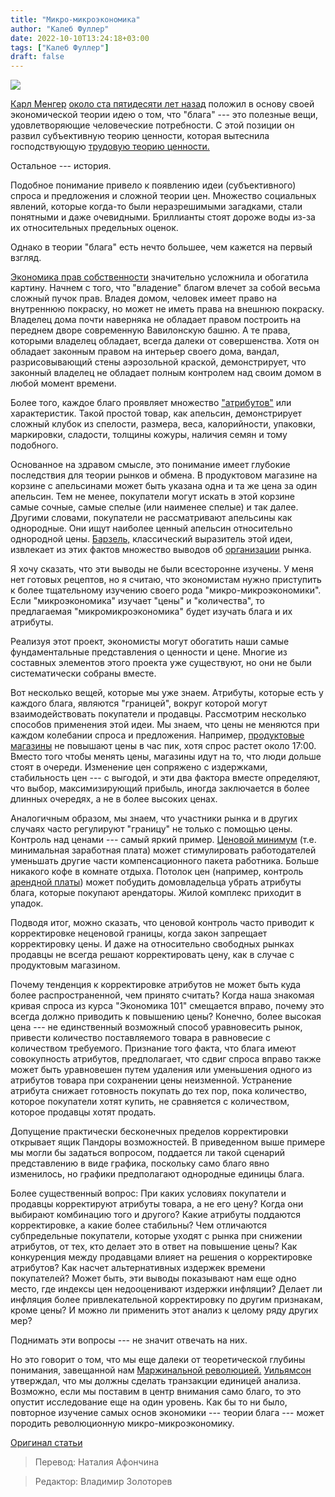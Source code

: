 ```yaml
---
title: "Микро-микроэкономика"
author: "Калеб Фуллер"
date: 2022-10-10T13:24:18+03:00
tags: ["Калеб Фуллер"]
draft: false
---
```

![](https://www.aier.org/wp-content/uploads/2022/07/magnifyingglass.jpg)


[Карл Менгер](https://en.wikipedia.org/wiki/Carl_Menger) [около ста пятидесяти лет назад](https://www.econlib.org/library/columns/y2021/fulleraustrian.html) положил в основу своей экономической теории идею о том, что "блага" --- это полезные вещи, удовлетворяющие человеческие потребности. С этой позиции он развил субъективную теорию ценности, которая вытеснила господствующую [трудовую теорию ценности.](https://en.wikipedia.org/wiki/Labor_theory_of_value)

Остальное --- история.

Подобное понимание привело к появлению идеи (субъективного) спроса и предложения и сложной теории цен. Множество социальных явлений, которые когда-то были неразрешимыми загадками, стали понятными и даже очевидными. Бриллианты стоят дороже воды из-за их относительных предельных оценок.

Однако в теории "блага" есть нечто большее, чем кажется на первый взгляд.

[Экономика прав собственности](https://www.econlib.org/library/Columns/y2020/BoettkeAlchian.html) значительно усложнила и обогатила картину. Начнем с того, что "владение" благом влечет за собой весьма сложный пучок прав. Владея домом, человек имеет право на внутреннюю покраску, но может не иметь права на внешнюю покраску. Владелец дома почти наверняка не обладает правом построить на переднем дворе современную Вавилонскую башню. А те права, которыми владелец обладает, всегда далеки от совершенства. Хотя он обладает законным правом на интерьер своего дома, вандал, разрисовывающий стены аэрозольной краской, демонстрирует, что законный владелец не обладает полным контролем над своим домом в любой момент времени.

Более того, каждое благо проявляет множество ["атрибутов"](https://citeseerx.ist.psu.edu/viewdoc/download?doi=10.1.1.624.6831&rep=rep1&type=pdf) или характеристик. Такой простой товар, как апельсин, демонстрирует сложный клубок из спелости, размера, веса, калорийности, упаковки, маркировки, сладости, толщины кожуры, наличия семян и тому подобного.

Основанное на здравом смысле, это понимание имеет глубокие последствия для теории рынков и обмена. В продуктовом магазине на корзине с апельсинами может быть указана одна и та же цена за один апельсин. Тем не менее, покупатели могут искать в этой корзине самые сочные, самые спелые (или наименее спелые) и так далее. Другими словами, покупатели не рассматривают апельсины как однородные. Они ищут наиболее ценный апельсин относительно однородной цены. [Барзель,](https://www.cambridge.org/core/books/economic-analysis-of-property-rights/74A5687E52AB91D8155B730F2F4D09FE) классический выразитель этой идеи, извлекает из этих фактов множество выводов об [организации](https://www.sfu.ca/~allen/BarzelMeasurement.pdf) рынка.

Я хочу сказать, что эти выводы не были всесторонне изучены. У меня нет готовых рецептов, но я считаю, что экономистам нужно приступить к более тщательному изучению своего рода "микро-микроэкономики". Если "микроэкономика" изучает "цены" и "количества", то предлагаемая "микромикроэкономика" будет изучать блага и их атрибуты.

Реализуя этот проект, экономисты могут обогатить наши самые фундаментальные представления о ценности и цене. Многие из составных элементов этого проекта уже существуют, но они не были систематически собраны вместе.

Вот несколько вещей, которые мы уже знаем. Атрибуты, которые есть у каждого блага, являются "границей", вокруг которой могут взаимодействовать покупатели и продавцы. Рассмотрим несколько способов применения этой идеи. Мы знаем, что цены не меняются при каждом колебании спроса и предложения. Например, [продуктовые магазины](https://www.econlib.org/how-transaction-costs-change-the-analysis/) не повышают цены в час пик, хотя спрос растет около 17:00. Вместо того чтобы менять цены, магазины идут на то, что люди дольше стоят в очереди. Изменение цен сопряжено с издержками, стабильность цен --- с выгодой, и эти два фактора вместе определяют, что выбор, максимизирующий прибыль, иногда заключается в более длинных очередях, а не в более высоких ценах.

Аналогичным образом, мы знаем, что участники рынка и в других случаях часто регулируют "границу" не только с помощью цены. Контроль над ценами --- самый яркий пример. [Ценовой минимум](https://www.independent.org/news/article.asp?id=14204) (т.е. минимальная заработная плата) может стимулировать работодателей уменьшать другие части компенсационного пакета работника. Больше никакого кофе в комнате отдыха. Потолок цен (например, контроль [арендной платы](https://www.econlib.org/library/Enc/RentControl.html)) может побудить домовладельца убрать атрибуты блага, которые покупают арендаторы. Жилой комплекс приходит в упадок.

Подводя итог, можно сказать, что ценовой контроль часто приводит к корректировке неценовой границы, когда закон запрещает корректировку цены. И даже на относительно свободных рынках продавцы не всегда решают корректировать цену, как в случае с продуктовым магазином. 

Почему тенденция к корректировке атрибутов не может быть куда более распространенной, чем принято считать? Когда наша знакомая кривая спроса из курса "Экономика 101" смещается вправо, почему это всегда должно приводить к повышению цены? Конечно, более высокая цена --- не единственный возможный способ уравновесить рынок, привести количество поставляемого товара в равновесие с количеством требуемого. Признание того факта, что блага имеют совокупность атрибутов, предполагает, что сдвиг спроса вправо также может быть уравновешен путем удаления или уменьшения одного из атрибутов товара при сохранении цены неизменной. Устранение атрибута снижает готовность покупать до тех пор, пока количество, которое покупатели хотят купить, не сравняется с количеством, которое продавцы хотят продать.

Допущение практически бесконечных пределов корректировки открывает ящик Пандоры возможностей. В приведенном выше примере мы могли бы задаться вопросом, поддается ли такой сценарий представлению в виде графика, поскольку само благо явно изменилось, но графики предполагают однородные единицы блага.

Более существенный вопрос: При каких условиях покупатели и продавцы корректируют атрибуты товара, а не его цену? Когда они выбирают комбинацию того и другого? Какие атрибуты поддаются корректировке, а какие более стабильны? Чем отличаются субпредельные покупатели, которые уходят с рынка при снижении атрибутов, от тех, кто делает это в ответ на повышение цены? Как конкуренция между продавцами влияет на решения о корректировке атрибутов? Как насчет альтернативных издержек времени покупателей? Может быть, эти выводы показывают нам еще одно место, где индексы цен недооценивают издержки инфляции? Делает ли инфляция более привлекательной корректировку по другим признакам, кроме цены? И можно ли применить этот анализ к целому ряду других мер?   

Поднимать эти вопросы --- не значит отвечать на них. 

Но это говорит о том, что мы еще далеки от теоретической глубины понимания, завещанной нам [Маржинальной революцией.](https://en.wikipedia.org/wiki/Marginal_utility#Marginal_Revolution) [Уильямсон](https://www.aier.org/article/economics-just-lost-two-giants/) утверждал, что мы должны сделать транзакции единицей анализа. Возможно, если мы поставим в центр внимания само благо, то это опустит исследование еще на один уровень. Как бы то ни было, повторное изучение самых основ экономики --- теории блага --- может породить революционную микро-микроэкономику.

[Оригинал статьи](https://www.aier.org/article/micro-microeconomics/)

> Перевод: Наталия Афончина

> Редактор: Владимир Золоторев